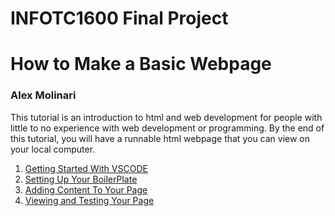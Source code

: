 # INFOTC1600 Final Project

# How to Make a Basic Webpage
### Alex Molinari

This tutorial is an introduction to html and web development for people with little to no experience with web development or programming.  By the end of this tutorial, you will have a runnable html webpage that you can view on your local computer.

1. [Getting Started With VSCODE](GettingStarted.md)
2. [Setting Up Your BoilerPlate](BoilerPlate.md)
3. [Adding Content To Your Page](Content.md)
4. [Viewing and Testing Your Page](Testing.md)
